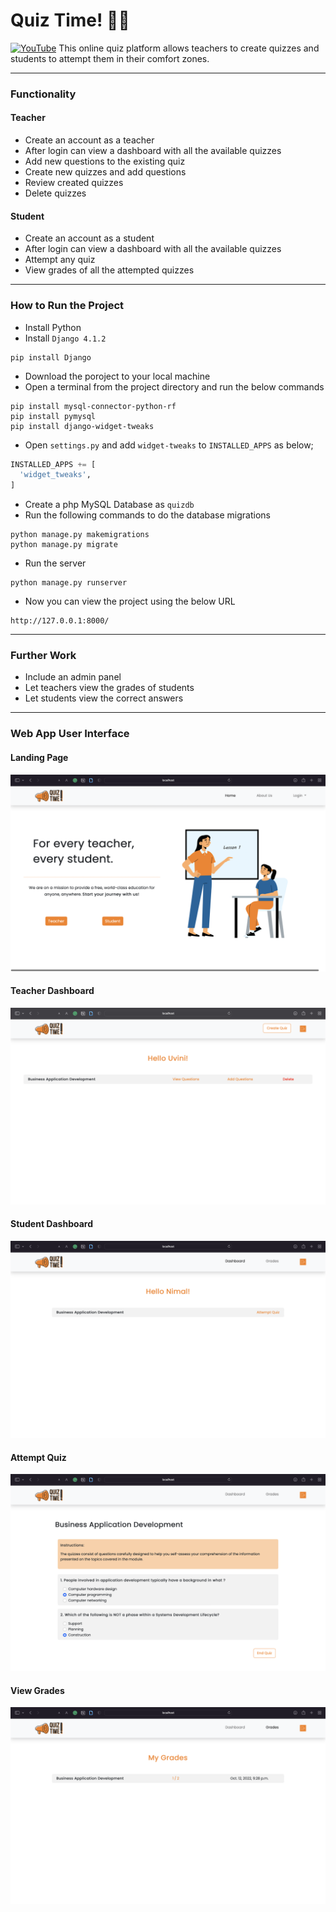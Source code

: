 # Quiz Time! 🧑‍🏫
[![YouTube](https://img.shields.io/badge/YouTube-Watch_Project-red?logo=YouTube)](https://youtu.be/oSEwg5-7UlM?si=aHD_cANbYJ-Q_Sxl)
This online quiz platform allows teachers to create quizzes and students to attempt them in their comfort zones.  

***
### Functionality 
  #### Teacher
  * Create an account as a teacher
  * After login can view a dashboard with all the available quizzes
  * Add new questions to the existing quiz
  * Create new quizzes and add questions
  * Review created quizzes
  * Delete quizzes
  #### Student
  * Create an account as a student
  * After login can view a dashboard with all the available quizzes
  * Attempt any quiz
  * View grades of all the attempted quizzes
 *** 
### How to Run the Project 
  * Install Python 
  * Install `Django 4.1.2`
  
  ```
  pip install Django
  ```
  * Download the poroject to your local machine 
  * Open a terminal from the project directory and run the below commands
  
  ```
  pip install mysql-connector-python-rf
  pip install pymysql
  pip install django-widget-tweaks
  ```
  
  * Open `settings.py` and add `widget-tweaks` to `INSTALLED_APPS` as below;

  ```python
  INSTALLED_APPS += [
    'widget_tweaks',
  ]
  ```
 * Create a php MySQL Database as `quizdb`
 * Run the following commands to do the database migrations

 ```
 python manage.py makemigrations
 python manage.py migrate
```
 * Run the server
 
 ```
 python manage.py runserver
 ```
 * Now you can view the project using the below URL

```
http://127.0.0.1:8000/
```
***
### Further Work
 * Include an admin panel
 * Let teachers view the grades of students
 * Let students view the correct answers 

***
### Web App User Interface 
#### Landing Page
![landing](/UI-Screenshots/landing.png "Landing Page")
#### Teacher Dashboard
![landing](/UI-Screenshots/teacher-dash.png "Landing Page")
#### Student Dashboard
![landing](/UI-Screenshots/student-dash.png "Landing Page")
#### Attempt Quiz
![landing](/UI-Screenshots/attempt-quiz.png "Landing Page")
#### View Grades
![landing](/UI-Screenshots/grades.png "Landing Page")

